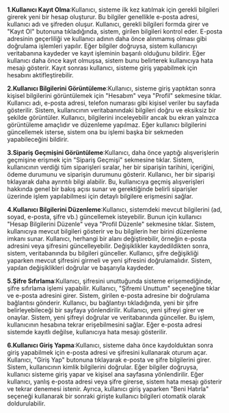 # 

**1.Kullanıcı Kayıt Olma**:Kullanıcı, sisteme ilk kez katılmak için gerekli bilgileri girerek yeni bir hesap oluşturur. Bu bilgiler genellikle e-posta adresi, kullanıcı adı ve şifreden oluşur. Kullanıcı, gerekli bilgileri formda girer ve "Kayıt Ol" butonuna tıkladığında, sistem, girilen bilgileri kontrol eder. E-posta adresinin geçerliliği ve kullanıcı adının daha önce alınmamış olması gibi doğrulama işlemleri yapılır. Eğer bilgiler doğruysa, sistem kullanıcıyı veritabanına kaydeder ve kayıt işleminin başarılı olduğunu bildirir. Eğer kullanıcı daha önce kayıt olmuşsa, sistem bunu belirterek kullanıcıya hata mesajı gösterir. Kayıt sonrası kullanıcı, sisteme giriş yapabilmek için hesabını aktifleştirebilir.

**2.Kullanıcı Bilgilerini Görüntüleme**:Kullanıcı, sisteme giriş yaptıktan sonra kişisel bilgilerini görüntülemek için "Hesabım" veya "Profil" sekmesine tıklar. Kullanıcı adı, e-posta adresi, telefon numarası gibi kişisel veriler bu sayfada gösterilir. Sistem, kullanıcının veritabanındaki bilgileri doğru ve eksiksiz bir şekilde görüntüler. Kullanıcı, bilgilerini inceleyebilir ancak bu ekran yalnızca görüntüleme amaçlıdır ve düzenleme yapılmaz. Eğer kullanıcı bilgilerini güncellemek isterse, sistem ona bu işlemi başka bir sekmeden yapabileceğini bildirir.

**3.Sipariş Geçmişini Görüntüleme**:Kullanıcı, daha önce yaptığı alışverişlerin geçmişine erişmek için "Sipariş Geçmişi" sekmesine tıklar. Sistem, kullanıcının verdiği tüm siparişleri sıralar, her bir siparişin tarihini, içeriğini, ödeme durumunu ve siparişin durumunu gösterir. Kullanıcı, her bir siparişi tıklayarak daha ayrıntılı bilgi alabilir. Bu, kullanıcıya geçmiş alışverişleri hakkında genel bir bakış açısı sunar ve gerektiğinde belirli siparişler üzerinde işlem yapılabilmesi için detaylı bilgilere erişmesini sağlar.

**4.Kullanıcı Bilgilerini Düzenleme**:Kullanıcı, sistemdeki mevcut bilgilerini (ad, soyad, e-posta, şifre vb.) güncellemek isteyebilir. Bunun için kullanıcı "Hesap Bilgilerini Düzenle" veya "Profil Düzenle" sekmesine tıklar. Sistem, kullanıcıya mevcut bilgileri gösterir ve bu bilgilerin her birini düzenleme imkanı sunar. Kullanıcı, herhangi bir alanı değiştirebilir, örneğin e-posta adresini veya şifresini güncelleyebilir. Değişiklikler kaydedildikten sonra, sistem, veritabanında bu bilgileri günceller. Kullanıcı, şifre değişikliği yaparken mevcut şifresini girmeli ve yeni şifresini doğrulamalıdır. Sistem, yapılan değişiklikleri doğrular ve başarıyla kaydeder.

**5.Şifre Sıfırlama**:Kullanıcı, şifresini unuttuğunda sisteme erişemediğinde, şifre sıfırlama işlemi yapabilir. Kullanıcı, "Şifremi Unuttum" seçeneğine tıklar ve e-posta adresini girer. Sistem, girilen e-posta adresine bir doğrulama bağlantısı gönderir. Kullanıcı, bu bağlantıyı tıkladığında, yeni bir şifre belirleyebileceği bir sayfaya yönlendirilir. Kullanıcı, yeni şifreyi girer ve onaylar. Sistem, yeni şifreyi doğrular ve veritabanında günceller. Bu işlem, kullanıcının hesabına tekrar erişebilmesini sağlar. Eğer e-posta adresi sistemde kayıtlı değilse, kullanıcıya hata mesajı gösterilir.

**6.Kullanıcı Giriş Yapma**:Kullanıcı, sisteme daha önce kaydolduktan sonra giriş yapabilmek için e-posta adresi ve şifresini kullanarak oturum açar. Kullanıcı, "Giriş Yap" butonuna tıklayarak e-posta ve şifre bilgilerini girer. Sistem, kullanıcının kimlik bilgilerini doğrular. Eğer bilgiler doğruysa, kullanıcı sisteme giriş yapar ve kişisel ana sayfasına yönlendirilir. Eğer kullanıcı, yanlış e-posta adresi veya şifre girerse, sistem hata mesajı gösterir ve tekrar denemesi istenir. Ayrıca, kullanıcı giriş yaparken "Beni Hatırla" seçeneği kullanarak bir sonraki girişte kullanıcı bilgileri otomatik olarak doldurulabilir.

